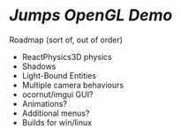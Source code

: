***Jumps OpenGL Demo***
================================================
Roadmap (sort of, out of order)
* ReactPhysics3D physics
* Shadows 
* Light-Bound Entities
* Multiple camera behaviours
* ocornut/imgui GUI?
* Animations?
* Additional menus?
* Builds for win/linux
